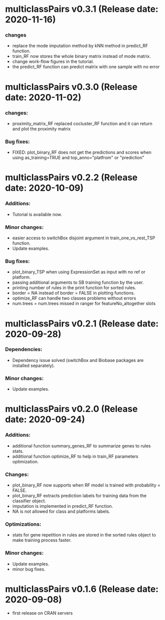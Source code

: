 # multiclassPairs v0.3.1 (Release date: 2020-11-16)

### changes
* replace the mode imputation method by kNN method in predict_RF function.
* train_RF now stores the whole binary matrix instead of mode matrix.
* change work-flow figures in the tutorial.
* the predict_RF function can predict matrix with one sample with no error


# multiclassPairs v0.3.0 (Release date: 2020-11-02)

### changes:
* proximity_matrix_RF replaced cocluster_RF function and it can return and plot the proximity matrix

### Bug fixes:
* FIXED: plot_binary_RF does not get the predictions and scores when using as_training=TRUE and top_anno="platfrom" or "prediction"

# multiclassPairs v0.2.2 (Release date: 2020-10-09)

### Additions:
* Tutorial is available now.

### Minor changes:
* easier access to switchBox disjoint argument in train_one_vs_rest_TSP function.
* Update examples.

### Bug fixes:
* plot_binary_TSP when using ExpressionSet as input with no ref or platform.
* passing additional arguments to SB training function by the user.
* printing number of rules in the print function for sorted rules.
* border = NA instead of border = FALSE in plotting functions.
* optimize_RF can handle two classes problems without errors
* num.trees = num.trees missed in ranger for featureNo_altogether slots


# multiclassPairs v0.2.1 (Release date: 2020-09-28)

### Dependencies:

* Dependency issue solved (switchBox and Biobase packages are installed separately).

### Minor changes:
* Update examples.


# multiclassPairs v0.2.0 (Release date: 2020-09-24)

### Additions:

* additional function summary_genes_RF to summarize genes to rules stats.
* additional function optimize_RF to help in train_RF parameters optimization.

### Changes:

* plot_binary_RF now supports when RF model is trained with probability = FALSE.
* plot_binary_RF extracts prediction labels for training data from the classifier object.
* imputation is implemented in predict_RF function.
* NA is not allowed for class and platforms labels.

### Optimizations:

* stats for gene repetition in rules are stored in the sorted rules object to make training process faster.

### Minor changes:
* Update examples.
* minor bug fixes.



# multiclassPairs v0.1.6 (Release date: 2020-09-08)

* first release on CRAN servers
